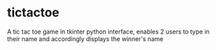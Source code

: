 # tictactoe
A tic tac toe game in tkinter python interface, enables 2 users to type in their name and accordingly displays the winner's name
